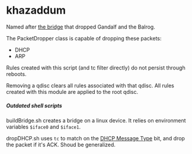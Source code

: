 # khazaddum 
Named after [the bridge](https://giphy.com/explore/gandalf) that dropped Gandalf and the Balrog.

The PacketDropper class is capable of dropping these packets:

- DHCP 
- ARP

Rules created with this script (and tc filter directly) do not persist through reboots.  

Removing a qdisc clears all rules associated with that qdisc.  All rules created with
this module are applied to the root qdisc.  

##### Outdated shell scripts 

buildBridge.sh creates a bridge on a linux device.  It relies on environment variables `$iface0` and `$iface1`.

dropDHCP.sh uses `tc` to match on the [DHCP Message Type](https://tools.ietf.org/html/rfc2132#section-9.6) bit, and drop the packet if it's ACK.  Shoud be generalized.  
